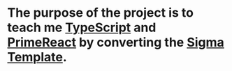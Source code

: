 # The purpose of the project is to teach me [TypeScript](https://www.typescriptlang.org) and [PrimeReact](https://www.primefaces.org/primereact) by converting the [Sigma Template](https://www.primefaces.org/sigma-react).
